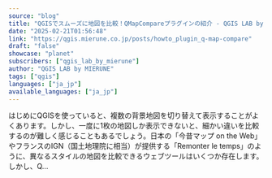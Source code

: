 ```yaml
---
source: "blog"
title: "QGISでスムーズに地図を比較！QMapCompareプラグインの紹介 - QGIS LAB by MIERUNE"
date: "2025-02-21T01:56:48"
link: "https://qgis.mierune.co.jp/posts/howto_plugin_q-map-compare"
draft: "false"
showcase: "planet"
subscribers: ["qgis_lab_by_mierune"]
author: "QGIS LAB by MIERUNE"
tags: ["qgis"]
languages: ["ja_jp"]
available_languages: ["ja_jp"]
---
```


はじめにQGISを使っていると、複数の背景地図を切り替えて表示することがよくあります。しかし、一度に1枚の地図しか表示できないと、細かい違いを比較するのが難しく感じることもあるでしょう。日本の「今昔マップ on the Web」やフランスのIGN（国土地理院に相当）が提供する「Remonter le temps」のように、異なるスタイルの地図を比較できるウェブツールはいくつか存在します。しかし、Q...
